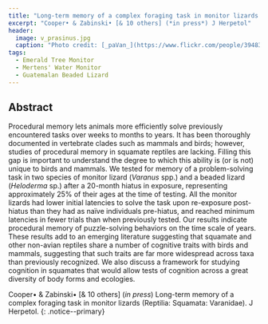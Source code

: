 ```yaml
---
title: "Long-term memory of a complex foraging task in monitor lizards (Reptilia: Squamata: Varanidae)"
excerpt: "Cooper• & Zabinski• [& 10 others] (*in press*) J Herpetol"
header:
  image: v_prasinus.jpg
  caption: "Photo credit: [_paVan_](https://www.flickr.com/people/39483844@N03)"
tags:
  - Emerald Tree Monitor
  - Mertens' Water Monitor
  - Guatemalan Beaded Lizard
---
```


## Abstract

Procedural memory lets animals more efficiently solve previously encountered tasks over weeks to months to years. It has been thoroughly documented in vertebrate clades such as mammals and birds; however, studies of procedural memory in squamate reptiles are lacking. Filling this gap is important to understand the degree to which this ability is (or is not) unique to birds and mammals. We tested for memory of a problem-solving task in two species of monitor lizard (*Varanus* spp.) and a beaded lizard (*Heloderma* sp.) after a 20-month hiatus in exposure, representing approximately 25% of their ages at the time of testing. All the monitor lizards had lower initial latencies to solve the task upon re-exposure post-hiatus than they had as naïve individuals pre-hiatus, and reached minimum latencies in fewer trials than when previously tested. Our results indicate procedural memory of puzzle-solving behaviors on the time scale of years. These results add to an emerging literature suggesting that squamate and other non-avian reptiles share a number of cognitive traits with birds and mammals, suggesting that such traits are far more widespread across taxa than previously recognized. We also discuss a framework for studying cognition in squamates that would allow tests of cognition across a great diversity of body forms and ecologies.

Cooper• & Zabinski• [& 10 others] (*in press*) Long-term memory of a complex foraging task in monitor lizards (Reptilia: Squamata: Varanidae). J Herpetol.
{: .notice--primary}


